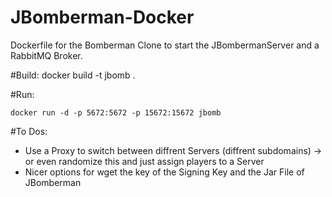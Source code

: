 # JBomberman-Docker
Dockerfile for the Bomberman Clone to start the JBombermanServer and a RabbitMQ Broker.


#Build:
	docker build -t jbomb .
	
	
#Run:

	docker run -d -p 5672:5672 -p 15672:15672 jbomb


#To Dos:
* Use a Proxy to switch between diffrent Servers (diffrent subdomains) -> or even randomize this and just assign players to a Server
* Nicer options for wget the key of the Signing Key and the Jar File of JBomberman


